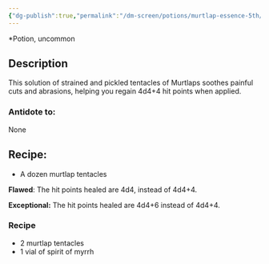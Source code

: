 ```yaml
---
{"dg-publish":true,"permalink":"/dm-screen/potions/murtlap-essence-5th/"}
---
```


*Potion, uncommon 

## Description

This solution of strained and pickled tentacles of Murtlaps soothes painful cuts and abrasions, helping you regain 4d4+4 hit points when applied.

### Antidote to: 
None

## Recipe:

- A dozen murtlap tentacles

**Flawed**:
The hit points healed are 4d4, instead of 4d4+4.

**Exceptional:** 
The hit points healed are 4d4+6 instead of 4d4+4.

### Recipe
* 2 murtlap tentacles
* 1 vial of spirit of myrrh